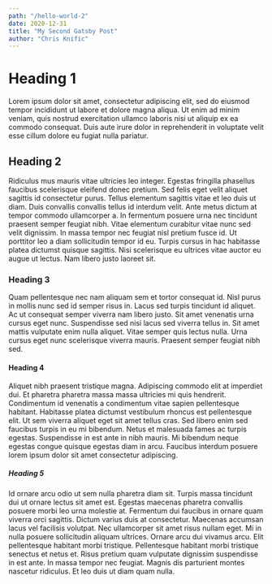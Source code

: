 ```yaml
---
path: "/hello-world-2"
date: 2020-12-31
title: "My Second Gatsby Post"
author: "Chris Knific"
---
```

# Heading 1
Lorem ipsum dolor sit amet, consectetur adipiscing elit, sed do eiusmod tempor incididunt ut labore et dolore magna aliqua. Ut enim ad minim veniam, quis nostrud exercitation ullamco laboris nisi ut aliquip ex ea commodo consequat. Duis aute irure dolor in reprehenderit in voluptate velit esse cillum dolore eu fugiat nulla pariatur.

## Heading 2
Ridiculus mus mauris vitae ultricies leo integer. Egestas fringilla phasellus faucibus scelerisque eleifend donec pretium. Sed felis eget velit aliquet sagittis id consectetur purus. Tellus elementum sagittis vitae et leo duis ut diam. Duis convallis convallis tellus id interdum velit. Ante metus dictum at tempor commodo ullamcorper a. In fermentum posuere urna nec tincidunt praesent semper feugiat nibh. Vitae elementum curabitur vitae nunc sed velit dignissim. In massa tempor nec feugiat nisl pretium fusce id. Ut porttitor leo a diam sollicitudin tempor id eu. Turpis cursus in hac habitasse platea dictumst quisque sagittis. Nisi scelerisque eu ultrices vitae auctor eu augue ut lectus. Nam libero justo laoreet sit.

### Heading 3
Quam pellentesque nec nam aliquam sem et tortor consequat id. Nisl purus in mollis nunc sed id semper risus in. Lacus sed turpis tincidunt id aliquet. Ac ut consequat semper viverra nam libero justo. Sit amet venenatis urna cursus eget nunc. Suspendisse sed nisi lacus sed viverra tellus in. Sit amet mattis vulputate enim nulla aliquet. Vitae semper quis lectus nulla. Urna cursus eget nunc scelerisque viverra mauris. Praesent semper feugiat nibh sed.

#### Heading 4
Aliquet nibh praesent tristique magna. Adipiscing commodo elit at imperdiet dui. Et pharetra pharetra massa massa ultricies mi quis hendrerit. Condimentum id venenatis a condimentum vitae sapien pellentesque habitant. Habitasse platea dictumst vestibulum rhoncus est pellentesque elit. Ut sem viverra aliquet eget sit amet tellus cras. Sed libero enim sed faucibus turpis in eu mi bibendum. Netus et malesuada fames ac turpis egestas. Suspendisse in est ante in nibh mauris. Mi bibendum neque egestas congue quisque egestas diam in arcu. Faucibus interdum posuere lorem ipsum dolor sit amet consectetur adipiscing.

##### Heading 5
Id ornare arcu odio ut sem nulla pharetra diam sit. Turpis massa tincidunt dui ut ornare lectus sit amet est. Egestas maecenas pharetra convallis posuere morbi leo urna molestie at. Fermentum dui faucibus in ornare quam viverra orci sagittis. Dictum varius duis at consectetur. Maecenas accumsan lacus vel facilisis volutpat. Nec ullamcorper sit amet risus nullam eget. Mi in nulla posuere sollicitudin aliquam ultrices. Ornare arcu dui vivamus arcu. Elit pellentesque habitant morbi tristique. Pellentesque habitant morbi tristique senectus et netus et. Risus pretium quam vulputate dignissim suspendisse in est ante. In massa tempor nec feugiat. Magnis dis parturient montes nascetur ridiculus. Et leo duis ut diam quam nulla.
